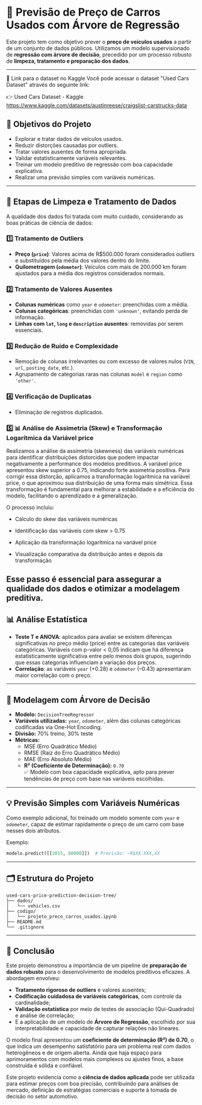 # 🚗 Previsão de Preço de Carros Usados com Árvore de Regressão

Este projeto tem como objetivo prever o **preço de veículos usados** a partir de um conjunto de dados públicos. Utilizamos um modelo supervisionado de **regressão com árvore de decisão**, precedido por um processo robusto de **limpeza, tratamento e preparação dos dados**.

---
🔗 Link para o dataset no Kaggle
Você pode acessar o dataset "Used Cars Dataset" através do seguinte link:

👉 Used Cars Dataset - Kaggle
https://www.kaggle.com/datasets/austinreese/craigslist-carstrucks-data

## 📌 Objetivos do Projeto

- Explorar e tratar dados de veículos usados.
- Reduzir distorções causadas por outliers.
- Tratar valores ausentes de forma apropriada.
- Validar estatisticamente variáveis relevantes.
- Treinar um modelo preditivo de regressão com boa capacidade explicativa.
- Realizar uma previsão simples com variáveis numéricas.

---

## 🧹 Etapas de Limpeza e Tratamento de Dados

A qualidade dos dados foi tratada com muito cuidado, considerando as boas práticas de ciência de dados:

### 1️⃣ Tratamento de Outliers
- **Preço (`price`)**: Valores acima de R$500.000 foram considerados outliers e substituídos pela média dos valores dentro do limite.
- **Quilometragem (`odometer`)**: Veículos com mais de 200.000 km foram ajustados para a média dos registros considerados normais.

### 2️⃣ Tratamento de Valores Ausentes
- **Colunas numéricas** como `year` e `odometer`: preenchidas com a média.
- **Colunas categóricas**: preenchidas com `'unknown'`, evitando perda de informação.
- **Linhas com `lat`, `long` e `description` ausentes**: removidas por serem essenciais.

### 3️⃣ Redução de Ruído e Complexidade
- Remoção de colunas irrelevantes ou com excesso de valores nulos (`VIN`, `url`, `posting_date`, etc.).
- Agrupamento de categorias raras nas colunas `model` e `region` como `'other'`.

### 4️⃣ Verificação de Duplicatas
- Eliminação de registros duplicados.
### 5️⃣ 📊 Análise de Assimetria (Skew) e Transformação Logarítmica da Variável price
Realizamos a análise da assimetria (skewness) das variáveis numéricas para identificar distribuições distorcidas que podem impactar negativamente a performance dos modelos preditivos. A variável price apresentou skew superior a 0.75, indicando forte assimetria positiva.
Para corrigir essa distorção, aplicamos a transformação logarítmica na variável price, o que aproximou sua distribuição de uma forma mais simétrica. Essa transformação é fundamental para melhorar a estabilidade e a eficiência do modelo, facilitando o aprendizado e a generalização.

O processo incluiu:

- Cálculo do skew das variáveis numéricas

- Identificação das variáveis com skew > 0.75

- Aplicação da transformação logarítmica na variável price

- Visualização comparativa da distribuição antes e depois da transformação

Esse passo é essencial para assegurar a qualidade dos dados e otimizar a modelagem preditiva.
---

## 📊 Análise Estatística

- **Teste T e ANOVA**: aplicados para avaliar se existem diferenças significativas no preço médio (price) entre as categorias das variáveis categóricas. Variáveis com p-valor < 0,05 indicam que há diferença estatisticamente significativa entre pelo menos dois grupos, sugerindo que essas categorias influenciam a variação dos preços.
- **Correlação**: as variáveis `year` (+0.28) e `odometer` (–0.43) apresentaram maior correlação com o preço.

---

## 🤖 Modelagem com Árvore de Decisão

- **Modelo:** `DecisionTreeRegressor`
- **Variáveis utilizadas:** `year`, `odometer`, além das colunas categóricas codificadas via One-Hot Encoding.
- **Divisão:** 70% treino, 30% teste
- **Métricas:**
  - MSE (Erro Quadrático Médio)
  - RMSE (Raiz do Erro Quadrático Médio)
  - MAE (Erro Absoluto Médio)
  - **R² (Coeficiente de Determinação):** `0.70`  
    ✅ Modelo com boa capacidade explicativa, apto para prever tendências de preço com base nas variáveis escolhidas.

---

## 💡 Previsão Simples com Variáveis Numéricas

Como exemplo adicional, foi treinado um modelo somente com `year` e `odometer`, capaz de estimar rapidamente o preço de um carro com base nesses dois atributos.

Exemplo:
```python
modelo.predict([[2015, 60000]])  # Previsão: ~R$XX.XXX,XX
```

---

## 🗂 Estrutura do Projeto

```
used-cars-price-prediction-decision-tree/
├── dados/
│   └── vehicles.csv
├── codigo/
│   └── projeto_preco_carros_usados.ipynb
├── README.md
└── .gitignore
```

---

## 🧠 Conclusão

Este projeto demonstrou a importância de um pipeline de **preparação de dados robusto** para o desenvolvimento de modelos preditivos eficazes. A abordagem envolveu:

- **Tratamento rigoroso de outliers** e valores ausentes;
- **Codificação cuidadosa de variáveis categóricas**, com controle da cardinalidade;
- **Validação estatística** por meio de testes de associação (Qui-Quadrado) e análise de correlação;
- E a aplicação de um modelo de **Árvore de Regressão**, escolhido por sua interpretabilidade e capacidade de capturar relações não lineares.

O modelo final apresentou um **coeficiente de determinação (R²) de 0.70**, o que indica um desempenho satisfatório para um problema real com dados heterogêneos e de origem aberta. Ainda que haja espaço para aprimoramentos com modelos mais complexos ou ajustes finos, a base construída é sólida e confiável.

Este projeto evidencia como a **ciência de dados aplicada** pode ser utilizada para estimar preços com boa precisão, contribuindo para análises de mercado, definição de estratégias comerciais e suporte à tomada de decisão no setor automotivo.
